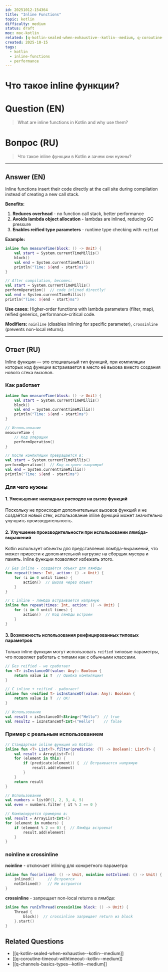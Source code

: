 ```yaml
---
id: 20251012-154364
title: "Inline Functions"
topic: kotlin
difficulty: medium
status: draft
moc: moc-kotlin
related: [q-kotlin-sealed-when-exhaustive--kotlin--medium, q-coroutine-timeout-withtimeout--kotlin--medium, q-channels-basics-types--kotlin--medium]
created: 2025-10-15
tags:
  - kotlin
  - inline-functions
  - performance
---
```

# Что такое inline функции?

# Question (EN)
> What are inline functions in Kotlin and why use them?

# Вопрос (RU)
> Что такое inline функции в Kotlin и зачем они нужны?

---

## Answer (EN)

Inline functions insert their code directly at the call site during compilation instead of creating a new call stack.

**Benefits:**
1. **Reduces overhead** - no function call stack, better performance
2. **Avoids lambda object allocation** - lambdas are inlined, reducing GC pressure
3. **Enables reified type parameters** - runtime type checking with `reified`

**Example:**
```kotlin
inline fun measureTime(block: () -> Unit) {
    val start = System.currentTimeMillis()
    block()
    val end = System.currentTimeMillis()
    println("Time: ${end - start}ms")
}

// After compilation, becomes:
val start = System.currentTimeMillis()
performOperation()  // code inlined directly!
val end = System.currentTimeMillis()
println("Time: ${end - start}ms")
```

**Use cases:** Higher-order functions with lambda parameters (filter, map), reified generics, performance-critical code.

**Modifiers:** `noinline` (disables inlining for specific parameter), `crossinline` (prevents non-local returns).

---

## Ответ (RU)

Inline функции — это специальный тип функций, при компиляции которых код функции встраивается в место её вызова вместо создания нового стека вызовов.

### Как работает

```kotlin
inline fun measureTime(block: () -> Unit) {
    val start = System.currentTimeMillis()
    block()
    val end = System.currentTimeMillis()
    println("Time: ${end - start}ms")
}

// Использование
measureTime {
    // Код операции
    performOperation()
}

// После компиляции превращается в:
val start = System.currentTimeMillis()
performOperation()  // Код встроен напрямую!
val end = System.currentTimeMillis()
println("Time: ${end - start}ms")
```

### Для чего нужны

#### 1. Уменьшение накладных расходов на вызов функций

Поскольку не происходит дополнительных вызовов функций и не создаётся новый стек, использование inline функций может значительно улучшить производительность.

#### 2. Улучшение производительности при использовании лямбда-выражений

Kotlin использует объекты для представления лямбда-выражений, что может привести к дополнительной нагрузке на сборщик мусора и память. Inline функции позволяют избежать этого.

```kotlin
// Без inline - создаётся объект для лямбды
fun repeat(times: Int, action: () -> Unit) {
    for (i in 0 until times) {
        action()  // Вызов через объект
    }
}

// С inline - лямбда встраивается напрямую
inline fun repeat(times: Int, action: () -> Unit) {
    for (i in 0 until times) {
        action()  // Код лямбды встроен
    }
}
```

#### 3. Возможность использования реифицированных типовых параметров

Только inline функции могут использовать `reified` типовые параметры, что позволяет работать с типами как с обычными классами.

```kotlin
// Без reified - не сработает
fun <T> isInstanceOf(value: Any): Boolean {
    return value is T  // Ошибка компиляции!
}

// С inline + reified - работает!
inline fun <reified T> isInstanceOf(value: Any): Boolean {
    return value is T  // OK!
}

// Использование
val result = isInstanceOf<String>("Hello")  // true
val result2 = isInstanceOf<Int>("Hello")    // false
```

### Пример с реальным использованием

```kotlin
// Стандартная inline функция из Kotlin
inline fun <T> List<T>.filter(predicate: (T) -> Boolean): List<T> {
    val result = ArrayList<T>()
    for (element in this) {
        if (predicate(element)) {  // Встраивается напрямую
            result.add(element)
        }
    }
    return result
}

// Использование
val numbers = listOf(1, 2, 3, 4, 5)
val even = numbers.filter { it % 2 == 0 }

// Компилируется примерно в:
val result = ArrayList<Int>()
for (element in numbers) {
    if (element % 2 == 0) {  // Лямбда встроена!
        result.add(element)
    }
}
```

### noinline и crossinline

**noinline** - отключает inlining для конкретного параметра:

```kotlin
inline fun foo(inlined: () -> Unit, noinline notInlined: () -> Unit) {
    inlined()      // Встроится
    notInlined()   // Не встроится
}
```

**crossinline** - запрещает non-local returns в лямбде:

```kotlin
inline fun runInThread(crossinline block: () -> Unit) {
    Thread {
        block()  // crossinline запрещает return из block
    }.start()
}
```

## Related Questions

- [[q-kotlin-sealed-when-exhaustive--kotlin--medium]]
- [[q-coroutine-timeout-withtimeout--kotlin--medium]]
- [[q-channels-basics-types--kotlin--medium]]
